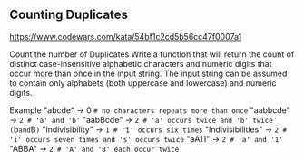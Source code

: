 ## Counting Duplicates


https://www.codewars.com/kata/54bf1c2cd5b56cc47f0007a1


Count the number of Duplicates
Write a function that will return the count of distinct case-insensitive alphabetic characters and numeric digits that occur more than once in the input string. The input string can be assumed to contain only alphabets (both uppercase and lowercase) and numeric digits.

Example
"abcde" -> 0 `# no characters repeats more than once`
"aabbcde" -> `2 # 'a' and 'b'`
"aabBcde" -> `2 # 'a' occurs twice and 'b' twice (`b` and `B`)`
"indivisibility" -> `1 # 'i' occurs six times`
"Indivisibilities" -> `2 # 'i' occurs seven times and 's' occurs twice`
"aA11" -> `2 # 'a' and '1'`
"ABBA" -> `2 # 'A' and 'B' each occur twice`
